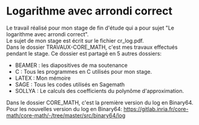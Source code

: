 # Logarithme avec arrondi correct
Le travail réalisé pour mon stage de fin d'étude qui a pour sujet "Le logarithme avec arrondi correct".\
Le sujet de mon stage est écrit sur le fichier cr_log.pdf.\
Dans le dossier TRAVAUX-CORE_MATH, c'est mes travaux effectués pendant le stage.
Ce dossier est partagé en 5 autres dossiers:
- BEAMER : les diapositives de ma soutenance
- C : Tous les programmes en C utilisés pour mon stage.
- LATEX : Mon mémoire
- SAGE : Tous les codes utilisés en Sagemath
- SOLLYA : Le calculs des coefficients du polynôme d'approximation.
                          
Dans le dossier CORE_MATH, c'est la première version du log en Binary64.\
Pour les nouvelles version du log en Binary64: 
https://gitlab.inria.fr/core-math/core-math/-/tree/master/src/binary64/log


